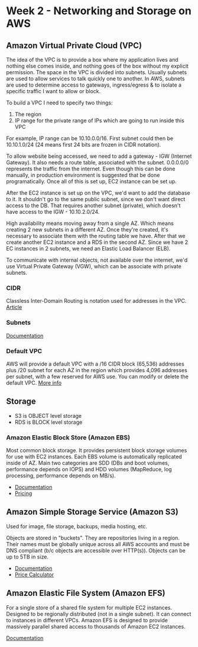 # Week 2 - Networking and Storage on AWS


## Amazon Virtual Private Cloud (VPC)

The idea of the VPC is to provide a box where my application lives and nothing else comes inside, and nothing goes of the box without my explicit permission. The space in the VPC is divided into subnets. Usually subnets are used to allow services to talk quickly one to another. In AWS, subnets are used to determine access to gateways, ingress/egress & to isolate a specific traffic I want to allow or block. 

To build a VPC I need to specify two things:

  1. The region
  2. IP range for the private range of IPs which are going to run inside this VPC

For example, IP range can be 10.10.0.0/16. First subnet could then be 10.10.1.0/24 (24 means first 24 bits are frozen in CIDR notation).

To allow website being accessed, we need to add a gateway - IGW (Internet Gateway). It also needs a route table, associated with the subnet. 0.0.0.0/0 represents the traffic from the internet. Even though this can be done manually, in production environment is suggested that be done programatically. Once all of this is set up, EC2 instance can be set up.

After the EC2 instance is set up on the VPC, we'd want to add the database to it. It shouldn't go to the same public subnet, since we don't want direct access to the DB. That requires another subnet (private), which doesn't have access to the IGW - 10.10.2.0/24.

High availability means moving away from a single AZ. Which means creating 2 new subnets in a different AZ. Once they're created, it's necessary to associate them with the routing table we have. After that we create another EC2 instance and a RDS in the second AZ. Since we have 2 EC instances in 2 subnets, we need an Elastic Load Balancer (ELB). 

To communicate with internal objects, not available over the internet, we'd use Virtual Private Gateway (VGW), which can be associate with private subnets. 

### CIDR

Classless Inter-Domain Routing is notation used for addresses in the VPC. [Article](https://en.wikipedia.org/wiki/Classless_Inter-Domain_Routing)

### Subnets

[Documentation](https://docs.aws.amazon.com/vpc/latest/userguide/VPC_Subnets.html)

### Default VPC

AWS will provide a default VPC with a /16 CIDR block (65,536) addresses plus /20 subnet for each AZ in the region which provides 4,096 addresses per subnet, with a few reserved for AWS use. You can modify or delete the default VPC. [More info](https://docs.aws.amazon.com/vpc/latest/userguide/default-vpc.html)


## Storage

  * S3 is OBJECT level storage
  * RDS is BLOCK level storage

### Amazon Elastic Block Store (Amazon EBS)

Most common block storage. It provides persistent block storage volumes for use with EC2 instances. Each EBS volume is automatically replicated inside of AZ. Main two categories are SDD (DBs and boot volumes, performance depends on IOPS) and HDD volumes (MapReduce, log processing, performance depends on MB/s).

  * [Documentation](https://aws.amazon.com/ebs)
  * [Pricing](https://aws.amazon.com/ebs/pricing/)

## Amazon Simple Storage Service (Amazon S3)

Used for image, file storage, backups, media hosting, etc. 

Objects are stored in "buckets". They are repositories living in a region. Their names must be globally unique across all AWS accounts and must be DNS compliant (b/c objects are accessible over HTTP(s)). Objects can be up to 5TB in size.  

  * [Documentation](https://aws.amazon.com/s3)
  * [Price Calculator](https://calculator.s3.amazonaws.com/index.html)

## Amazon Elastic File System (Amazon EFS)

For a single store of a shared file system for multiple EC2 instances. Designed to be regionally distributed (not in a single subnet). It can connect to instances in different VPCs. Amazon EFS is designed to provide massively parallel shared access to thousands of Amazon EC2 instances.

[Documentation](https://aws.amazon.com/efs/)

